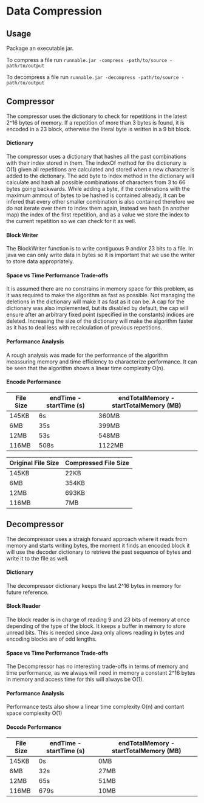 # Data Compression

## Usage
Package an executable jar.

To compress a file run `runnable.jar -compress -path/to/source -path/to/output`

To decompress a file run `runnable.jar -decompress -path/to/source -path/to/output`

## Compressor
The compressor uses the dictionary to check for repetitions in the latest 2^16 bytes of memory. If a repetition of more than 3 bytes is found, it is encoded in a 23 block, otherwise the literal byte is written in a 9 bit block.

#### Dictionary
The compressor uses a dictionary that hashes all the past combinations with their index stored in them. The indexOf method for the dictionary is O(1) given all repetitions are calculated and stored when a new character is added to the dictionary. The add byte to index method in the dictionary will calculate and hash all possible combinations of characters from 3 to 66 bytes going backwards. While adding a byte, if the combinations with the maximum ammout of bytes to be hashed is contained already, it can be infered that every other smaller combination is also contained therefore we do not iterate over them to index them again, instead we hash (in another map) the index of the first repetition, and as a value we store the index to the current repetition so we can check for it as well.

#### Block Writer
The BlockWriter function is to write contiguous 9 and/or 23 bits to a file. 
In java we can only write data in bytes so it is important that we use the writer to store data appropriately.

#### Space vs Time Performance Trade-offs
It is assumed there are no constrains in memory space for this problem, as it was required to make the algorithm as fast as possible. Not managing the deletions in the dictionary will make it as fast as it can be. A cap for the dictionary was also implemented, but its disabled by default, the cap will ensure after an arbitrary fixed point (specified in the constants) indices are deleted. Increasing the size of the dictionary will make the algorithm faster as it has to deal less with recalculation of previous repetitions.


#### Performance Analysis

A rough analysis was made for the performance of the algorithm meassuring memory and time efficiency to characterize performance. It can be seen that the algorithm shows a linear time complexity O(n).

#### Encode Performance

| File Size  | endTime - startTime (s)  | endTotalMemory - startTotalMemory (MB) |
| --- | --- | --- |
| 145KB | 6s | 360MB |
| 6MB | 35s | 399MB |
| 12MB | 53s | 548MB |
| 116MB | 508s | 1122MB |


| Original File Size  | Compressed File Size  |
| --- | --- |
| 145KB | 22KB |
| 6MB | 354KB |
| 12MB | 693KB |
| 116MB | 7MB |


## Decompressor
The decompressor uses a straigh forward approach where it reads from memory and starts writing bytes, the moment it finds an encoded block it will use the decoder dictionary to retrieve the past sequence of bytes and write it to the file as well.

#### Dictionary
The decompressor dictionary keeps the last 2^16 bytes in memory for future reference.

#### Block Reader
The block reader is in charge of reading 9 and 23 bits of memory at once depending of the type of the block. It keeps a buffer in memory to store unread bits. This is needed since Java only allows reading in bytes and encoding blocks are of odd lengths.

#### Space vs Time Performance Trade-offs
The Decompressor has no interesting trade-offs in terms of memory and time performance, as we always will need in memory a constant 2^16 bytes in memory and access time for this will always be O(1).


#### Performance Analysis
Performance tests also show a linear time complexity O(n) and contant space complexity O(1)

#### Decode Performance

| File Size  | endTime - startTime (s)  | endTotalMemory - startTotalMemory (MB) |
| --- | --- | --- |
| 145KB | 0s | 0MB |
| 6MB | 32s | 27MB |
| 12MB | 65s | 51MB |
| 116MB | 679s | 10MB |


